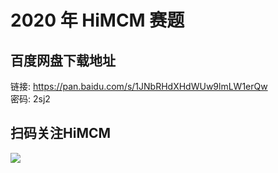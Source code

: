 # 2020 年 HiMCM 赛题

## 百度网盘下载地址

链接: https://pan.baidu.com/s/1JNbRHdXHdWUw9lmLW1erQw  
密码: 2sj2

## 扫码关注HiMCM
![](https://avatars2.githubusercontent.com/u/16745793?s=200&v=4)
